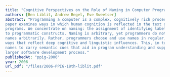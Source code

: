 ```yaml
---
title: "Cognitive Perspectives on the Role of Naming in Computer Programs"
authors: [Ben Liblit, Andrew Begel, Eve Sweetser]
abstract: "Programming a computer is a complex, cognitively rich process. This
paper examines ways in which human cognition is reflected in the text of computer
programs. We concentrate on naming: the assignment of identifying labels
to programmatic constructs. Naming is arbitrary, yet programmers do not select
names arbitrarily. Rather, programmers choose and use names in regular, systematic
ways that reflect deep cognitive and linguistic influences. This, in turn, allows
names to carry semantic cues that aid in program understanding and support the
larger software development process."
publishedAt: "ppig-2006"
year: 2006
url_pdf: "/files/2006-PPIG-18th-liblit.pdf"
---
```


